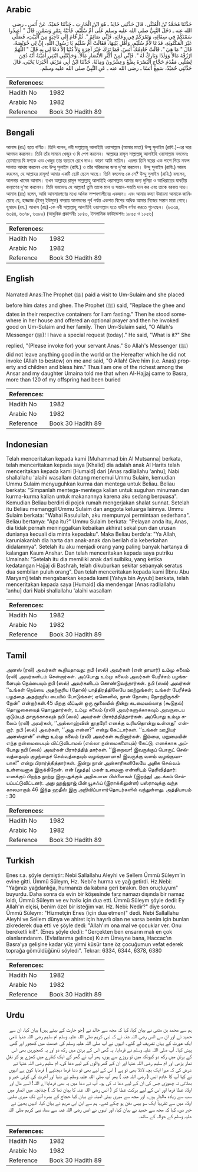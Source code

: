 ## Arabic


<div dir="rtl" lang="ar" style={{fontSize:'larger',backgroundColor:'#f8f9fa',padding:20}}>
حَدَّثَنَا مُحَمَّدُ بْنُ الْمُثَنَّى، قَالَ حَدَّثَنِي خَالِدٌ ـ هُوَ ابْنُ الْحَارِثِ ـ حَدَّثَنَا حُمَيْدٌ، عَنْ أَنَسٍ ـ رضى الله عنه ـ دَخَلَ النَّبِيُّ صلى الله عليه وسلم عَلَى أُمِّ سُلَيْمٍ، فَأَتَتْهُ بِتَمْرٍ وَسَمْنٍ، قَالَ ‏"‏ أَعِيدُوا سَمْنَكُمْ فِي سِقَائِهِ، وَتَمْرَكُمْ فِي وِعَائِهِ، فَإِنِّي صَائِمٌ ‏"‏‏.‏ ثُمَّ قَامَ إِلَى نَاحِيَةٍ مِنَ الْبَيْتِ، فَصَلَّى غَيْرَ الْمَكْتُوبَةِ، فَدَعَا لأُمِّ سُلَيْمٍ، وَأَهْلِ بَيْتِهَا، فَقَالَتْ أُمُّ سُلَيْمٍ يَا رَسُولَ اللَّهِ، إِنَّ لِي خُوَيْصَةً، قَالَ ‏"‏ مَا هِيَ ‏"‏‏.‏ قَالَتْ خَادِمُكَ أَنَسٌ‏.‏ فَمَا تَرَكَ خَيْرَ آخِرَةٍ وَلاَ دُنْيَا إِلاَّ دَعَا لِي بِهِ قَالَ ‏"‏ اللَّهُمَّ ارْزُقْهُ مَالاً وَوَلَدًا وَبَارِكْ لَهُ ‏"‏‏.‏ فَإِنِّي لَمِنْ أَكْثَرِ الأَنْصَارِ مَالاً‏.‏ وَحَدَّثَتْنِي ابْنَتِي أُمَيْنَةُ أَنَّهُ دُفِنَ لِصُلْبِي مَقْدَمَ حَجَّاجٍ الْبَصْرَةَ بِضْعٌ وَعِشْرُونَ وَمِائَةٌ‏.‏ حَدَّثَنَا ابْنُ أَبِي مَرْيَمَ، أَخْبَرَنَا يَحْيَى، قَالَ حَدَّثَنِي حُمَيْدٌ، سَمِعَ أَنَسًا ـ رضى الله عنه ـ عَنِ النَّبِيِّ صلى الله عليه وسلم‏.‏
</div>
<div style={{backgroundColor:'#f8f9fa',padding:20, marginBottom: 10}}><table> <thead> <tr> <th>References:</th> <th></th> </tr> </thead> <tbody><tr><td>Hadith No</td><td>1982</td></tr><tr><td>Arabic No</td><td>1982</td></tr><tr><td>Reference</td><td>Book 30 Hadith 89</td></tr></tbody></table></div>

## Bengali


<div dir="ltr" lang="bn" style={{fontSize:'larger',backgroundColor:'#f8f9fa',padding:20}}>
আনাস (রাঃ) হতে বর্ণিত। তিনি বলেন, নবী সাল্লাল্লাহু আলাইহি ওয়াসাল্লাম (আমার মাতা) উম্মু সুলাইম (রাযি.)-এর ঘরে আগমন করলেন। তিনি তাঁর সামনে খেজুর ও ঘি পেশ করলেন। আল্লাহর রাসূল সাল্লাল্লাহু আলাইহি ওয়াসাল্লাম বললেনঃ তোমাদের ঘি মশকে এবং খেজুর তার বরতনে রেখে দাও। কারণ আমি সায়িম। এরপর তিনি ঘরের এক পাশে গিয়ে নফল সালাত আদায় করলেন এবং উম্মু সুলাইম (রাযি.) ও তাঁর পরিজনের জন্য দু‘আ করলেন। উম্মু সুলাইম (রাযি.) আরয করলেন, হে আল্লাহর রাসূল! আমার একটি ছোট ছেলে আছে। তিনি বললেনঃ কে সে? উম্মু সুলাইম (রাযি.) বললেন, আপনার খাদেম আনাস। তখন আল্লাহর রাসূল সাল্লাল্লাহু আলাইহি ওয়াসাল্লাম আমার জন্য দুনিয়া ও আখিরাতের যাবতীয় কল্যাণের দু‘আ করলেন। তিনি বললেনঃ হে আল্লাহ! তুমি তাকে মাল ও সন্তান-সন্ততি দান কর এবং তাকে বরকত দাও। আনাস (রাঃ) বলেন, আমি আনসারগণের মধ্যে অধিক সম্পদশালীদের একজন। এবং আমার কন্যা উমায়না আমাকে জানিয়েছে যে, হাজ্জাজ (ইবনু ইউসুফ) বসরায় আগমনের পূর্ব পর্যন্ত একশত বিশের অধিক আমার নিজের সন্তান মারা গেছে। হুমায়দ (রহ.) আনাস (রাঃ)-কে নবী সাল্লাল্লাহু আলাইহি ওয়াসাল্লাম হতে হাদীস বর্ণনা করতে শুনেছেন। (৬৩৩৪, ৬৩৪৪, ৬৩৭৮, ৬৩৮০) (আধুনিক প্রকাশনীঃ ১৮৪৩, ইসলামিক ফাউন্ডেশনঃ ১৮৫৫ ও ১৮৫৬)
</div>
<div style={{backgroundColor:'#f8f9fa',padding:20, marginBottom: 10}}><table> <thead> <tr> <th>References:</th> <th></th> </tr> </thead> <tbody><tr><td>Hadith No</td><td>1982</td></tr><tr><td>Arabic No</td><td>1982</td></tr><tr><td>Reference</td><td>Book 30 Hadith 89</td></tr></tbody></table></div>

## English


<div dir="ltr" lang="en" style={{fontSize:'larger',backgroundColor:'#f8f9fa',padding:20}}>
Narrated Anas:The Prophet (ﷺ) paid a visit to Um-Sulaim and she placed before him dates and ghee. The Prophet (ﷺ) said, "Replace the ghee and dates in their respective containers for I am fasting." Then he stood somewhere in her house and offered an optional prayer and then he invoked good on Um-Sulaim and her family. Then Um-Sulaim said, "O Allah's Messenger (ﷺ)! I have a special request (today)." He said, "What is it?" She replied, "(Please invoke for) your servant Anas." So Allah's Messenger (ﷺ) did not leave anything good in the world or the Hereafter which he did not invoke (Allah to bestow) on me and said, "O Allah! Give him (i.e. Anas) property and children and bless him." Thus I am one of the richest among the Ansar and my daughter Umaina told me that when Al-Hajjaj came to Basra, more than 120 of my offspring had been buried
</div>
<div style={{backgroundColor:'#f8f9fa',padding:20, marginBottom: 10}}><table> <thead> <tr> <th>References:</th> <th></th> </tr> </thead> <tbody><tr><td>Hadith No</td><td>1982</td></tr><tr><td>Arabic No</td><td>1982</td></tr><tr><td>Reference</td><td>Book 30 Hadith 89</td></tr></tbody></table></div>

## Indonesian


<div dir="ltr" lang="id" style={{fontSize:'larger',backgroundColor:'#f8f9fa',padding:20}}>
Telah menceritakan kepada kami [Muhammad bin Al Mutsanna] berkata, telah menceritakan kepada saya [Khalid] dia adalah anak Al Harits telah menceritakan kepada kami [Humaid] dari [Anas radliallahu 'anhu]; Nabi shallallahu 'alaihi wasallam datang menemui Ummu Sulaim, kemudian Ummu Sulaim menyuguhkan kurma dan mentega untuk Beliau. Beliau berkata: "Simpanlah mentega-mentega kalian untuk suguhan minuman dan kurma-kurma kalian untuk makanannya karena aku sedang berpuasa". Kemudian Beliau berdiri di pojok rumah mengerjakan shalat sunnat. Setelah itu Beliau memanggil Ummu Sulaim dan anggota keluarga lainnya. Ummu Sulaim berkata: "Wahai Rasulullah, aku mempunyai permintaan sederhana". Beliau bertanya: "Apa itu?" Ummu Sulaim berkata: "Pelayan anda itu, Anas, dia tidak pernah meninggalkan kebaikan akhirat sekalipun dan urusan dunianya kecuali dia minta kepadaku". Maka Beliau berdo'a: "Ya Allah, karuniakanlah dia harta dan anak-anak dan berilah dia keberkahan didalamnya". Setelah itu aku menjadi orang yang paling banyak hartanya di kalangan Kaum Anshar. Dan telah menceritakan kepada saya putriku Umainah: "Setelah itu dia memiliki anak dari sulbiku, yang ketika kedatangan Hajjaj di Bashrah, telah dikuburkan sekitar sebanyak seratus dua sembilan puluh orang". Dan telah menceritakan kepada kami [Ibnu Abu Maryam] telah mengabarkan kepada kami [Yahya bin Ayyub] berkata, telah menceritakan kepada saya [Humaid] dia mendengar [Anas radliallahu 'anhu] dari Nabi shallallahu 'alaihi wasallam
</div>
<div style={{backgroundColor:'#f8f9fa',padding:20, marginBottom: 10}}><table> <thead> <tr> <th>References:</th> <th></th> </tr> </thead> <tbody><tr><td>Hadith No</td><td>1982</td></tr><tr><td>Arabic No</td><td>1982</td></tr><tr><td>Reference</td><td>Book 30 Hadith 89</td></tr></tbody></table></div>

## Tamil


<div dir="ltr" lang="ta" style={{fontSize:'larger',backgroundColor:'#f8f9fa',padding:20}}>
அனஸ் (ரலி) அவர்கள் கூறியதாவது: நபி (ஸல்) அவர்கள் (என் தாயார்) உம்மு சுலைம் (ரலி) அவர்களிடம் சென்றார்கள். அப்போது உம்மு சுலைம் அவர்கள் பேரீச்சம் பழங்களையும் நெய்யையும் நபி (ஸல்) அவர்களிடம் கொண்டுவந்தார்கள். நபி (ஸல்) அவர்கள் ‘‘உங்கள் நெய்யை அதற்குரிய (தோல்) பாத்திரத்திலேயே ஊற்றுங்கள்; உங்கள் பேரீச்சம் பழத்தை அதற்குரிய பையில் போடுங்கள்; ஏனெனில், நான் நோன்பு நோற்றிருக்கிறேன்” என்றார்கள்.45 பிறகு வீட்டின் ஒரு மூலையில் நின்று கடமையல்லாத (கூடுதல்) தொழுகையைத் தொழுதார்கள், உம்மு சுலைம் (ரலி) அவர்களுக்காகவும் அவருடைய குடும்பத் தாருக்காகவும் நபி (ஸல்) அவர்கள் பிரார்த்தித்தார்கள். அப்போது உம்மு சுலைம் (ரலி) அவர்கள், ‘‘அல்லாஹ்வின் தூதரே! எனக்கு உரியதொன்று உள்ளது” என்றார். நபி (ஸல்) அவர்கள், ‘‘அது என்ன?” என்று கேட்டார்கள். ‘‘உங்கள் ஊழியர் அனஸ்தான்” என்று உம்மு சுலைம் (ரலி) அவர்கள் கூறினார்கள். இம்மை, மறுமையின் எந்த நன்மையையும் விட்டுவிடாமல் (எல்லா நன்மைகளையும்) கேட்டு, எனக்காக அப்போது நபி (ஸல்) அவர்கள் பிரார்த்தித் தார்கள். ‘‘இறைவா! இவருக்குப் பொருட் செல்வத்தையும் குழந்தைச் செல்வத்தையும் வழங்குவாயாக! இவருக்கு வளம் வழங்குவாயாக!” என்று பிரார்த்தித்தார்கள். இன்று நான் அன்சாரிகளிலேயே அதிக செல்வம் உள்ளவனாக இருக்கிறேன். என் (மூத்த) மகள் உமைனா என்னிடம் தெரிவித்தார்: எனக்குப் பிறந்த நூற்று இருபதுக்கும் அதிகமான பிள்ளைகள் (இறந்து) அடக்கம் செய்யப்பட்டுவிட்டனர். அது ஹஜ்ஜாஜ் பின் யூசுஃப் (இராக்கிலுள்ள) பஸ்ராவுக்கு வந்த காலமாகும்.46 இந்த ஹதீஸ் இரு அறிவிப்பாளர்தொடர்களில் வந்துள்ளது. அத்தியாயம் : 30
</div>
<div style={{backgroundColor:'#f8f9fa',padding:20, marginBottom: 10}}><table> <thead> <tr> <th>References:</th> <th></th> </tr> </thead> <tbody><tr><td>Hadith No</td><td>1982</td></tr><tr><td>Arabic No</td><td>1982</td></tr><tr><td>Reference</td><td>Book 30 Hadith 89</td></tr></tbody></table></div>

## Turkish


<div dir="ltr" lang="tr" style={{fontSize:'larger',backgroundColor:'#f8f9fa',padding:20}}>
Enes r.a. şöyle demiştir: Nebi Sallallahu Aleyhi ve Sellem Ümmü Süleym'in evine gitti. Ümmü Süleym, Hz. Nebi'e hurma ve yağ getirdi. Hz.Nebi: "Yağınızı yağdanlığa, hurmanızı da kabına geri bırakın. Ben oruçluyum" buyurdu. Daha sonra da evin bir köşesinde farz namazı dışında bir namaz kıldı, Ümmü Süleym ve ev halkı için dua etti. Ümmü Süleym şöyle dedi: Ey Allah'ın elçisi, benim özel bir isteğim var. Hz. Nebi: Nedir?" diye sordu. Ümmü Süleym: "Hizmetçin Enes (için dua etmen)" dedi. Nebi Sallallahu Aleyhi ve Sellem dünya ve ahiret için hayırlı olan ne varsa benim için bunları zikrederek dua etti ve şöyle dedi: "Allah'ım ona mal ve çocuklar ver. Onu bereketli kıl!". (Enes şöyle dedi): "Gerçekten ben ensarın malı en çok olanlarındanım. (EvlatIarıma gelince) Kızım Ümeyne bana, Haccac'ın Basra'ya gelişine kadar yüz yirmi küsür tane öz çocuğumun vefat ederek toprağa gömüldüğünü söyledi". Tekrar: 6334, 6344, 6378, 6380
</div>
<div style={{backgroundColor:'#f8f9fa',padding:20, marginBottom: 10}}><table> <thead> <tr> <th>References:</th> <th></th> </tr> </thead> <tbody><tr><td>Hadith No</td><td>1982</td></tr><tr><td>Arabic No</td><td>1982</td></tr><tr><td>Reference</td><td>Book 30 Hadith 89</td></tr></tbody></table></div>

## Urdu


<div dir="rtl" lang="ur" style={{fontSize:'larger',backgroundColor:'#f8f9fa',padding:20}}>
ہم سے محمد بن مثنی نے بیان کیا، کہا کہ مجھ سے خالد نے (جو حارث کے بیٹے ہیں) بیان کیا، ان سے حمید نے اور ان سے انس رضی اللہ عنہ نے کہ نبی کریم صلی اللہ علیہ وسلم ام سلیم رضی اللہ عنہا نامی ایک عورت کے یہاں تشریف لے گئے۔ انہوں نے آپ صلی اللہ علیہ وسلم کی خدمت میں کھجور اور گھی پیش کیا۔ آپ صلی اللہ علیہ وسلم نے فرمایا، یہ گھی اس کے برتن میں رکھ دو اور یہ کھجوریں بھی اس کے برتن میں رکھ دو کیونکہ میں تو روزے سے ہوں، پھر آپ نے گھر کے ایک کنارے میں کھڑے ہو کر نفل نماز پڑھی اور ام سلیم رضی اللہ عنہا اور ان کے گھر والوں کے لیے دعا کی، ام سلیم رضی اللہ عنہا نے عرض کی کہ میرا ایک بچہ لاڈلا بھی تو ہے ( اس کے لیے بھی تو دعا فرما دیجئیے ) فرمایا کون ہے انہوں نے کہا آپ کا خادم انس ( رضی اللہ عنہ ) پھر آپ صلی اللہ علیہ وسلم نے دنیا اور آخرت کی کوئی خیر و بھلائی نہ چھوڑی جس کی ان کے لیے دعا نہ کی ہو۔ آپ نے دعا میں یہ بھی فرمایا اے اللہ! اسے مال اور اولاد عطا فرما اور اس کے لیے برکت عطا کر ( انس رضی اللہ عنہ کا بیان تھا کہ ) چنانچہ میں انصار میں سب سے زیادہ مالدار ہوں۔ اور مجھ سے میری بیٹی امینہ نے بیان کیا حجاج کے بصرہ آنے تک میری صلبی اولاد میں سے تقریباً ایک سو بیس دفن ہو چکے تھے۔ ہم سے ابن ابی مریم نے بیان کیا، انہیں یحییٰ نے خبر دی، کہا کہ مجھ سے حمید نے بیان کیا، اور انہوں نے انس رضی اللہ عنہ سے سنا، نبی کریم صلی اللہ علیہ وسلم کے حوالہ کے ساتھ۔
</div>
<div style={{backgroundColor:'#f8f9fa',padding:20, marginBottom: 10}}><table> <thead> <tr> <th>References:</th> <th></th> </tr> </thead> <tbody><tr><td>Hadith No</td><td>1982</td></tr><tr><td>Arabic No</td><td>1982</td></tr><tr><td>Reference</td><td>Book 30 Hadith 89</td></tr></tbody></table></div>